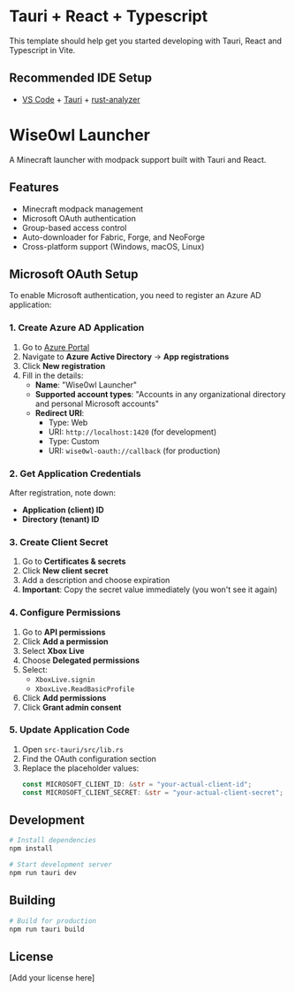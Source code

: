 # Tauri + React + Typescript

This template should help get you started developing with Tauri, React and Typescript in Vite.

## Recommended IDE Setup

- [VS Code](https://code.visualstudio.com/) + [Tauri](https://marketplace.visualstudio.com/items?itemName=tauri-apps.tauri-vscode) + [rust-analyzer](https://marketplace.visualstudio.com/items?itemName=rust-lang.rust-analyzer)

# Wise0wl Launcher

A Minecraft launcher with modpack support built with Tauri and React.

## Features

- Minecraft modpack management
- Microsoft OAuth authentication
- Group-based access control
- Auto-downloader for Fabric, Forge, and NeoForge
- Cross-platform support (Windows, macOS, Linux)

## Microsoft OAuth Setup

To enable Microsoft authentication, you need to register an Azure AD application:

### 1. Create Azure AD Application

1. Go to [Azure Portal](https://portal.azure.com)
2. Navigate to **Azure Active Directory** → **App registrations**
3. Click **New registration**
4. Fill in the details:
   - **Name**: "Wise0wl Launcher"
   - **Supported account types**: "Accounts in any organizational directory and personal Microsoft accounts"
   - **Redirect URI**: 
     - Type: Web
     - URI: `http://localhost:1420` (for development)
     - Type: Custom
     - URI: `wise0wl-oauth://callback` (for production)

### 2. Get Application Credentials

After registration, note down:
- **Application (client) ID**
- **Directory (tenant) ID**

### 3. Create Client Secret

1. Go to **Certificates & secrets**
2. Click **New client secret**
3. Add a description and choose expiration
4. **Important**: Copy the secret value immediately (you won't see it again)

### 4. Configure Permissions

1. Go to **API permissions**
2. Click **Add a permission**
3. Select **Xbox Live**
4. Choose **Delegated permissions**
5. Select:
   - `XboxLive.signin`
   - `XboxLive.ReadBasicProfile`
6. Click **Add permissions**
7. Click **Grant admin consent**

### 5. Update Application Code

1. Open `src-tauri/src/lib.rs`
2. Find the OAuth configuration section
3. Replace the placeholder values:
   ```rust
   const MICROSOFT_CLIENT_ID: &str = "your-actual-client-id";
   const MICROSOFT_CLIENT_SECRET: &str = "your-actual-client-secret";
   ```

## Development

```bash
# Install dependencies
npm install

# Start development server
npm run tauri dev
```

## Building

```bash
# Build for production
npm run tauri build
```

## License

[Add your license here]
